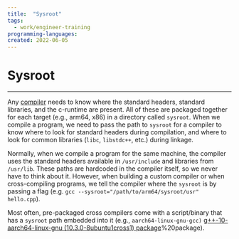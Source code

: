 ```yaml
---
title:  "Sysroot"
tags:
  - work/engineer-training
programming-languages:
created: 2022-06-05
---
```

# Sysroot
---
Any [compiler](notes/private/work/compilers.md) needs to know where the standard headers, standard libraries, and the c-runtime are present. All of these are packaged together for each target (e.g., arm64, x86) in a directory called `sysroot`. When we compile a program, we need to pass the path to `sysroot` for a compiler to know where to look for standard headers during compilation, and where to look for common libraries (`libc`, `libstdc++`, etc.) during linkage.

Normally, when we compile a program for the same machine, the compiler uses the standard headers available in `/usr/include` and libraries from `/usr/lib`. These paths are hardcoded in the compiler itself, so we never have to think about it. However, when building a custom compiler or when cross-compiling programs, we tell the compiler where the `sysroot` is by passing a flag (e.g. `gcc --sysroot="/path/to/arm64/sysroot/usr" hello.cpp`). 

Most often, pre-packaged cross compilers come with a script/binary that has a `sysroot` path embedded into it (e.g., `aarch64-linux-gnu-gcc)` [g++-10-aarch64-linux-gnu (10.3.0-8ubuntu1cross1) package](10.3.0-8ubuntu1cross1)%20package).